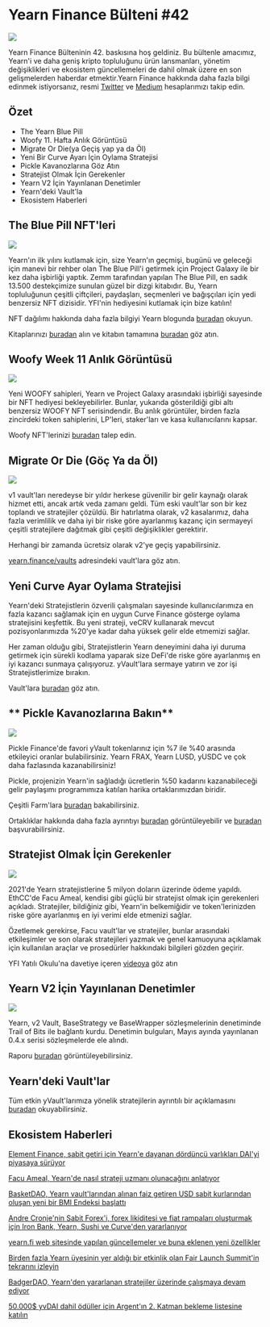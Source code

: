 # Yearn Finance Bülteni #42

![](image1.png)

Yearn Finance Bülteninin 42. baskısına hoş geldiniz. Bu bültenle amacımız, Yearn'i ve daha geniş kripto topluluğunu ürün lansmanları, yönetim değişiklikleri ve ekosistem güncellemeleri de dahil olmak üzere en son gelişmelerden haberdar etmektir.Yearn Finance hakkında daha fazla bilgi edinmek istiyorsanız, resmi [Twitter](https://twitter.com/iearnfinance) ve [Medium](https://medium.com/iearn) hesaplarımızı takip edin.

## **Özet**

- The Yearn Blue Pill
- Woofy 11. Hafta Anlık Görüntüsü
- Migrate Or Die(ya Geçiş yap ya da Öl)
- Yeni Bir Curve Ayarı İçin Oylama Stratejisi
- Pickle Kavanozlarına Göz Atın
- Stratejist Olmak İçin Gerekenler
- Yearn V2 İçin Yayınlanan Denetimler
- Yearn'deki Vault'la
- Ekosistem Haberleri

## **The Blue Pill NFT'leri**

![](image2.png)

Yearn'ın ilk yılını kutlamak için, size Yearn'ın geçmişi, bugünü ve geleceği için manevi bir rehber olan The Blue Pill'i getirmek için Project Galaxy ile bir kez daha işbirliği yaptık. Zemm tarafından yapılan The Blue Pill, en sadık 13.500 destekçimize sunulan güzel bir dizgi kitabıdır. Bu, Yearn topluluğunun çeşitli çiftçileri, paydaşları, seçmenleri ve bağışçıları için yedi benzersiz NFT dizisidir. YFI'nin hediyesini kutlamak için bize katılın!

NFT dağılımı hakkında daha fazla bilgiyi Yearn blogunda [buradan](https://medium.com/iearn/the-blue-pill-ca44ed01f16f) okuyun.

Kitaplarınızı [buradan](https://galaxy.eco/yearn) alın ve kitabın tamamına [buradan](https://thebluepill.eth.link/) göz atın.

## **Woofy Week 11 Anlık Görüntüsü**

![](image3.png)

Yeni WOOFY sahipleri, Yearn ve Project Galaxy arasındaki işbirliği sayesinde bir NFT hediyesi bekleyebilirler. Bunlar, yukarıda gösterildiği gibi altı benzersiz WOOFY NFT serisindendir. Bu anlık görüntüler, birden fazla zincirdeki token sahiplerini, LP'leri, staker'ları ve kasa kullanıcılarını kapsar.

Woofy NFT'lerinizi [buradan](https://galaxy.eco/yearn) talep edin.

## **Migrate Or Die (Göç Ya da Öl)**

![](image4.png)

v1 vault'ları neredeyse bir yıldır herkese güvenilir bir gelir kaynağı olarak hizmet etti, ancak artık veda zamanı geldi. Tüm eski vault'lar son bir kez toplandı ve stratejiler çözüldü. Bir hatırlatma olarak, v2 kasalarımız, daha fazla verimlilik ve daha iyi bir riske göre ayarlanmış kazanç için sermayeyi çeşitli stratejilere dağıtmak gibi çeşitli değişiklikler gerektirir.

Herhangi bir zamanda ücretsiz olarak v2'ye geçiş yapabilirsiniz.

[yearn.finance/vaults](https://yearn.finance/vaults) adresindeki vault'lara göz atın.

## **Yeni Curve Ayar Oylama Stratejisi**

Yearn'deki Stratejistlerin özverili çalışmaları sayesinde kullanıcılarımıza en fazla kazancı sağlamak için en uygun Curve Finance gösterge oylama stratejisini keşfettik. Bu yeni strateji, veCRV kullanarak mevcut pozisyonlarımızda %20'ye kadar daha yüksek gelir elde etmemizi sağlar.

Her zaman olduğu gibi, Stratejistlerin Yearn deneyimini daha iyi duruma getirmek için sürekli kodlama yaparak size DeFi'de riske göre ayarlanmış en iyi kazancı sunmaya çalışıyoruz. yVault'lara sermaye yatırın ve zor işi Stratejistlerimize bırakın.

Vault'lara [buradan](https://yearn.finance/vaults) göz atın.

## ** Pickle Kavanozlarına Bakın**

![](image5.png)

Pickle Finance'de favori yVault tokenlarınız için %7 ile %40 arasında etkileyici oranlar bulabilirsiniz. Yearn FRAX, Yearn LUSD, yUSDC ve çok daha fazlasında kazanabilirsiniz!

Pickle, projenizin Yearn'in sağladığı ücretlerin %50 kadarını kazanabileceği gelir paylaşımı programımıza katılan harika ortaklarımızdan biridir.

Çeşitli Farm'lara [buradan](https://app.pickle.finance/farms) bakabilirsiniz.

Ortaklıklar hakkında daha fazla ayrıntıyı [buradan](https://twitter.com/iearnfinance/status/1367508483952771075) görüntüleyebilir ve [buradan](https://yearnfinance.typeform.com/to/uP7xOJUN) başvurabilirsiniz.

## **Stratejist Olmak İçin Gerekenler**

![](image6.png)

2021'de Yearn stratejistlerine 5 milyon doların üzerinde ödeme yapıldı. EthCC'de Facu Ameal, kendisi gibi güçlü bir stratejist olmak için gerekenleri açıkladı. Stratejiler, bildiğiniz gibi, Yearn'in belkemiğidir ve token'lerinizden riske göre ayarlanmış en iyi verimi elde etmenizi sağlar.

Özetlemek gerekirse, Facu vault'lar ve stratejiler, bunlar arasındaki etkileşimler ve son olarak stratejileri yazmak ve genel kamuoyuna açıklamak için kullanılan araçlar ve prosedürler hakkındaki bilgileri gözden geçirir.

YFI Yatılı Okulu'na davetiye içeren [videoya](https://www.youtube.com/watch?v=NVR3teJw0Y0) göz atın

## **Yearn V2 İçin Yayınlanan Denetimler**

![](image7.png)

Yearn, v2 Vault, BaseStrategy ve BaseWrapper sözleşmelerinin denetiminde Trail of Bits ile bağlantı kurdu. Denetimin bulguları, Mayıs ayında yayınlanan 0.4.x serisi sözleşmelerde ele alındı.

Raporu [buradan](https://github.com/trailofbits/publications/blob/master/reviews/YearnV2Vaults.pdf) görüntüleyebilirsiniz.

## **Yearn'deki Vault'lar**

Tüm etkin yVault'larımıza yönelik stratejilerin ayrıntılı bir açıklamasını [buradan](https://medium.com/yearn-state-of-the-vaults/the-vaults-at-yearn-9237905ffed3) okuyabilirsiniz.

## **Ekosistem Haberleri**

[Element Finance, sabit getiri için Yearn'e dayanan dördüncü varlıkları DAI'yi piyasaya sürüyor](https://twitter.com/element_fi/status/1417880198033387526)

[Facu Ameal, Yearn'de nasıl strateji uzmanı olunacağını anlatıyor](https://youtu.be/NVR3teJw0Y0)

[BasketDAO, Yearn vault'larından alınan faiz getiren USD sabit kurlarından oluşan yeni bir BMI Endeksi başlattı](https://twitter.com/BasketDAOOrg/status/1415505266221535237)

[Andre Cronje'nin Sabit Forex'i, forex likiditesi ve fiat rampaları oluşturmak için Iron Bank, Yearn, Sushi ve Curve'den yararlanıyor](https://andrecronje.medium.com/fair-launches-decentralized-collaboration-and-fixed-forex-ab327a2e4fc4 )

[yearn.fi web sitesinde yapılan güncellemeler ve buna eklenen yeni özellikler](https://twitter.com/dudesahn/status/1417898521685078016)

[Birden fazla Yearn üyesinin yer aldığı bir etkinlik olan Fair Launch Summit'in tekrarını izleyin](https://youtu.be/1KqxvJnNRWg)

[BadgerDAO, Yearn'den yararlanan stratejiler üzerinde çalışmaya devam ediyor](https://twitter.com/BadgerDAO/status/1420468295388520449)

[50.000$ yvDAI dahil ödüller için Argent'ın 2. Katman bekleme listesine katılın](https://twitter.com/argentHQ/status/1422262937423597571)
